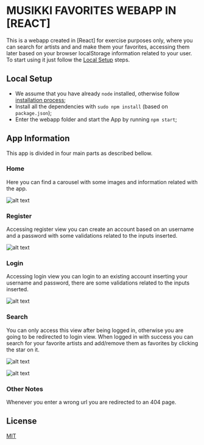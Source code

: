 # MUSIKKI FAVORITES WEBAPP IN [REACT]

This is a webapp created in [React] for exercise purposes only, where you can search for artists and and make them your favorites, accessing them later based on your browser localStorage information related to your user. To start using it just follow the [Local Setup](#local-setup) steps.

## Local Setup
- We assume that you have already `node` installed, otherwise follow [installation process](https://nodejs.org/);
- Install all the dependencies with `sudo npm install` (based on `package.json`);
- Enter the webapp folder and start the App by running `npm start`;

## App Information
This app is divided in four main parts as described bellow.

### Home
Here you can find a carousel with some images and information related with the app.

![alt text](/../master/src/screenshots/screenshot_00.png?raw=true "Home")

### Register
Accessing register view you can create an account based on an username and a password with some validations related to the inputs inserted.

![alt text](/../master/src/screenshots/screenshot_01.png?raw=true "Register")

### Login
Accessing login view you can login to an existing account inserting your username and password, there are some validations related to the inputs inserted.

![alt text](/../master/src/screenshots/screenshot_02.png?raw=true "Login")

### Search
You can only access this view after being logged in, otherwise you are going to be redirected to login view. When logged in with success you can search for your favorite artists and add/remove them as favorites by clicking the star on it.

![alt text](/../master/src/screenshots/screenshot_03.png?raw=true "Search")

![alt text](/../master/src/screenshots/screenshot_04.png?raw=true "Favorites")

### Other Notes
Whenever you enter a wrong url you are redirected to an 404 page.

## License
[MIT](/../master/LICENSE.MD)
